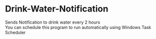 # Drink-Water-Notification
Sends Notification to drink water every 2 hours    
You can schedule this program to run automatically using Windows Task Scheduler  
